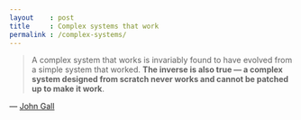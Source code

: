 ```yaml
---
layout    : post
title     : Complex systems that work
permalink : /complex-systems/
---
```


> A complex system that works is invariably found to have evolved from a simple system that worked. **The inverse is also true — a complex system designed from scratch never works and cannot be patched up to make it work**.

&mdash; [John Gall](https://twitter.com/eugeneyan/status/1315450046540726272)